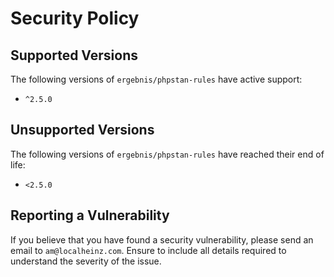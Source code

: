 # Security Policy

## Supported Versions

The following versions of `ergebnis/phpstan-rules` have active support:

- `^2.5.0`

## Unsupported Versions

The following versions of `ergebnis/phpstan-rules` have reached their end of life:

- `<2.5.0`

## Reporting a Vulnerability

If you believe that you have found a security vulnerability, please send an email to `am@localheinz.com`. Ensure to include all details required to understand the severity of the issue.
